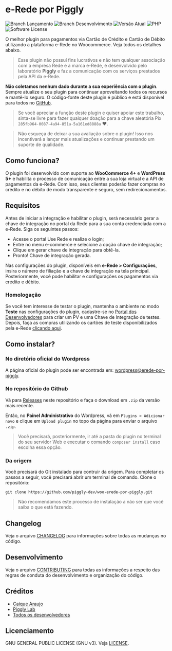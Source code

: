 # e-Rede por Piggly

![Branch Lançamento](https://img.shields.io/badge/branch%2Frelease-v1.x.x-brightgreen?style=flat-square) ![Branch Desenvolvimento](https://img.shields.io/badge/branch%2Fdev-dev%20v1.x.x-orange?style=flat-square) ![Versão Atual](https://img.shields.io/badge/version-v1.0.0-brightgreen?style=flat-square) ![PHP](https://img.shields.io/badge/php-%5E7.2%20%7C%20%5E8.0-blue?style=flat-square) ![Software License](https://img.shields.io/badge/license-GPL%203.0-brightgreen?style=flat-square)

O melhor plugin para pagamentos via Cartão de Crédito e Cartão de Débito utilizando a plataforma e-Rede no Woocommerce. Veja todos os detalhes abaixo.

> Esse plugin não possuí fins lucrativos e não tem qualquer associação com a empresa Rede e a marca e-Rede, é desenvolvido pelo laboratório **Piggly** e faz a comunicação com os serviços prestados pela API da e-Rede.

**Não coletamos nenhum dado durante a sua experiência com o plugin**. Sempre atualize o seu plugin para continuar aproveitando todos os recursos e mantê-lo seguro. O código-fonte deste plugin é público e está disponível para todos no [GitHub](https://github.com/piggly-dev/woo-erede-por-piggly).

> Se você apreciar a função deste plugin e quiser apoiar este trabalho, sinta-se livre para fazer qualquer doação para a chave aleatória Pix `285fb964-0087-4a94-851a-5a161ed8888a` ❤.

> Não esqueça de deixar a sua avaliação sobre o plugin! Isso nos incentivará a lançar mais atualizações e continuar prestando um suporte de qualidade.

## Como funciona?

O plugin foi desenvolvido com suporte ao **WooCommerce 4+** e **WordPress 5+** e habilita o processo de comunicação entre a sua loja virtual e a API de pagamentos da e-Rede. Com isso, seus clientes poderão fazer compras no crédito e no débito de modo transparente e seguro, sem redirecionamentos.

## Requisitos

Antes de iniciar a integração e habilitar o plugin, será necessário gerar a chave de integração no portal da Rede para a sua conta credenciada com a e-Rede. Siga os seguintes passos:

* Acesse o portal Use Rede e realize o login;
* Entre no menu e-commerce e selecione a opção chave de integração;
* Clique em gerar chave de integração para obtê-la.
* Pronto! Chave de integração gerada.

Nas configurações do plugin, disponíveis em **e-Rede > Configurações**, insira o número de filiação e a chave de integração na tela principal. Posteriormente, você pode habilitar e configurações os pagamentos via crédito e débito.

### Homologação

Se você tem interesse de testar o plugin, mantenha o ambiente no modo **Teste** nas configurações do plugin, cadastre-se no [Portal dos Desenvolvedores](https://www.userede.com.br/desenvolvedores) para criar um PV e uma Chave de Integração de testes. Depois, faça as compras utilizando os cartões de teste disponibilizados pela e-Rede [clicando aqui](https://www.userede.com.br/desenvolvedores/pt/produto/e-Rede#tutorial-cartao).

## Como instalar?

### No diretório oficial do Wordpress

A página oficial do plugin pode ser encontrada em: [wordpress@erede-por-piggly](https://wordpress.org/plugins/erede-por-piggly/).

### No repositório do Github

Vá para [Releases](https://github.com/piggly-dev/woo-erede-por-piggly/releases) neste repositório e faça o download em `.zip` da versão mais recente.

Então, no **Painel Administrativo** do Wordpress, vá em `Plugins > Adicionar novo` e clique em `Upload plugin` no topo da página para enviar o arquivo `.zip`.

> Você precisará, posteriormente, ir até a pasta do plugin no terminal do seu servidor Web e executar o comando `composer install` caso escolha essa opção.

### Da origem

Você precisará do Git instalado para contruir da origem. Para completar os passos a seguir, você precisará abrir um terminal de comando. Clone o repositório:

`git clone https://github.com/piggly-dev/woo-erede-por-piggly.git`

> Não recomendamos este processo de instalação a não ser que você saiba o que está fazendo.

## Changelog

Veja o arquivo [CHANGELOG](./CHANGELOG.md) para informações sobre todas as mudanças no código.

## Desenvolvimento

Veja o arquivo [CONTRIBUTING](./CONTRIBUTING.md) para todas as informações a respeito das regras de conduta do desenvolvimento e organização do código.

## Créditos

- [Caique Araujo](https://github.com/caiquearaujo)
- [Piggly Lab](https://github.com/piggly-dev)
- [Todos os desenvolvedores](../../contributors)

## Licenciamento

GNU GENERAL PUBLIC LICENSE (GNU v3). Veja [LICENSE](./LICENSE).